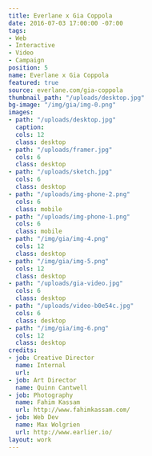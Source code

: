 ```yaml
---
title: Everlane x Gia Coppola
date: 2016-07-03 17:00:00 -07:00
tags:
- Web
- Interactive
- Video
- Campaign
position: 5
name: Everlane x Gia Coppola
featured: true
source: everlane.com/gia-coppola
thumbnail_path: "/uploads/desktop.jpg"
bg-image: "/img/gia/img-0.png"
images:
- path: "/uploads/desktop.jpg"
  caption: 
  cols: 12
  class: desktop
- path: "/uploads/framer.jpg"
  cols: 6
  class: desktop
- path: "/uploads/sketch.jpg"
  cols: 6
  class: desktop
- path: "/uploads/img-phone-2.png"
  cols: 6
  class: mobile
- path: "/uploads/img-phone-1.png"
  cols: 6
  class: mobile
- path: "/img/gia/img-4.png"
  cols: 12
  class: desktop
- path: "/img/gia/img-5.png"
  cols: 12
  class: desktop
- path: "/uploads/gia-video.jpg"
  cols: 6
  class: desktop
- path: "/uploads/video-b0e54c.jpg"
  cols: 6
  class: desktop
- path: "/img/gia/img-6.png"
  cols: 12
  class: desktop
credits:
- job: Creative Director
  name: Internal
  url: 
- job: Art Director
  name: Quinn Cantwell
- job: Photography
  name: Fahim Kassam
  url: http://www.fahimkassam.com/
- job: Web Dev
  name: Max Wolgrien
  url: http://www.earlier.io/
layout: work
---
```


